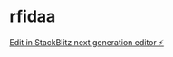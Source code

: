 # rfidaa

[Edit in StackBlitz next generation editor ⚡️](https://stackblitz.com/~/github.com/Takeshi32/rfidaa)